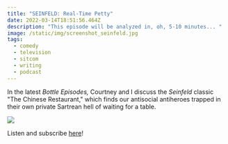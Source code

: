 ```yaml
---
title: "SEINFELD: Real-Time Petty"
date: 2022-03-14T18:51:56.464Z
description: "This episode will be analyzed in, oh, 5-10 minutes... "
image: /static/img/screenshot_seinfeld.jpg
tags:
  - comedy
  - television
  - sitcom
  - writing
  - podcast
---
```

In the latest *Bottle Episodes,* Courtney and I discuss the *Seinfeld* classic "The Chinese Restaurant," which finds our antisocial antiheroes trapped in their own private Sartrean hell of waiting for a table.

![](/static/img/screenshot_seinfeld.jpg)

Listen and subscribe [here](https://anchor.fm/cj-arellano)!